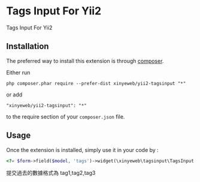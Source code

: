 Tags Input For Yii2
===================
Tags Input For Yii2

Installation
------------

The preferred way to install this extension is through [composer](http://getcomposer.org/download/).

Either run

```
php composer.phar require --prefer-dist xinyeweb/yii2-tagsinput "*"
```

or add

```
"xinyeweb/yii2-tagsinput": "*"
```

to the require section of your `composer.json` file.


Usage
-----

Once the extension is installed, simply use it in your code by  :

```php
<?= $form->field($model, 'tags')->widget(\xinyeweb\tagsinput\TagsInput::className()) ?>
```
提交過去的數據格式為 tag1,tag2,tag3